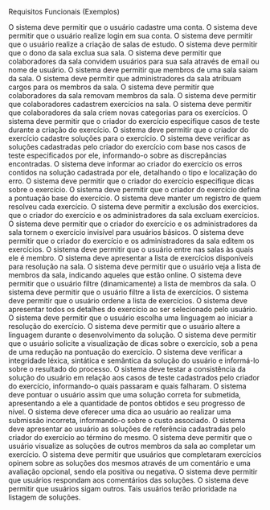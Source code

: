 Requisitos Funcionais (Exemplos)

O sistema deve permitir que o usuário cadastre uma conta.
O sistema deve permitir que o usuário realize login em sua conta.
O sistema deve permitir que o usuário realize a criação de salas de estudo.
O sistema deve permitir que o dono da sala exclua sua sala.
O sistema deve permitir que colaboradores da sala convidem usuários para sua sala através de email ou nome de usuário.
O sistema deve permitir que membros de uma sala saiam da sala.
O sistema deve permitir que administradores da sala atribuam cargos para os membros da sala.
O sistema deve permitir que colaboradores da sala removam membros da sala.
O sistema deve permitir que colaboradores cadastrem exercícios na sala.
O sistema deve permitir que colaboradores da sala criem novas categorias para os exercícios.
O sistema deve permitir que o criador do exercício especifique casos de teste durante a criação do exercício.
O sistema deve permitir que o criador do exercício cadastre soluções para o exercício.
O sistema deve verificar as soluções cadastradas pelo criador do exercício com base nos casos de teste especificados por ele, informando-o sobre as discrepâncias encontradas.
O sistema deve informar ao criador do exercício os erros contidos na solução cadastrada por ele, detalhando o tipo e localização do erro.
O sistema deve permitir que o criador do exercício especifique dicas sobre o exercício.
O sistema deve permitir que o criador do exercício defina a pontuação base do exercício.
O sistema deve manter um registro de quem resolveu cada exercício.
O sistema deve permitir a exclusão dos exercicios. que o criador do exercício e os administradores da sala excluam exercícios.
O sistema deve permitir que o criador do exercício e os administradores da sala tornem o exercício invisível para usuários básicos.
O sistema deve permitir que o criador do exercício e os administradores da sala editem os exercícios.
O sistema deve permitir que o usuário entre nas salas às quais ele é membro.
O sistema deve apresentar a lista de exercícios disponíveis para resolução na sala.
O sistema deve permitir que o usuário veja a lista de membros da sala, indicando aqueles que estão online.
O sistema deve permitir que o usuário filtre (dinamicamente) a lista de membros da sala.
O sistema deve permitir que o usuário filtre a lista de exercícios.
O sistema deve permitir que o usuário ordene a lista de exercícios.
O sistema deve apresentar todos os detalhes do exercício ao ser selecionado pelo usuário.
O sistema deve permitir que o usuário escolha uma linguagem ao iniciar a resolução do exercício.
O sistema deve permitir que o usuário altere a linguagem durante o desenvolvimento da solução.
O sistema deve permitir que o usuário solicite a visualização de dicas sobre o exercício, sob a pena de uma redução na pontuação do exercício.
O sistema deve verificar a integridade léxica, sintática e semântica da solução do usuário e informá-lo sobre o resultado do processo.
O sistema deve testar a consistência da solução do usuário em relação aos casos de teste cadastrados pelo criador do exercício, informando-o quais passaram e quais falharam.
O sistema deve pontuar o usuário assim que uma solução correta for submetida, apresentando a ele a quantidade de pontos obtidos e seu progresso de nível.
O sistema deve oferecer uma dica ao usuário ao realizar uma submissão incorreta, informando-o sobre o custo associado.
O sistema deve apresentar ao usuário as soluções de referência cadastradas pelo criador do exercício ao término do mesmo.
O sistema deve permitir que o usuário visualize as soluções de outros membros da sala ao completar um exercício.
O sistema deve permitir que usuários que completaram exercícios opinem sobre as soluções dos mesmos através de um comentário e uma avaliação opcional, sendo ela positiva ou negativa.
O sistema deve permitir que usuários respondam aos comentários das soluções.
O sistema deve permitir que usuários sigam outros. Tais usuários terão prioridade na listagem de soluções.
